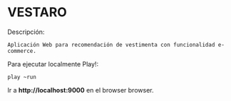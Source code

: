 VESTARO
=====================================
Descripción:
```
Aplicación Web para recomendación de vestimenta con funcionalidad e-commerce.
```

Para ejecutar localmente Play!:
```
play ~run
```
Ir a **http://localhost:9000** en el browser browser.